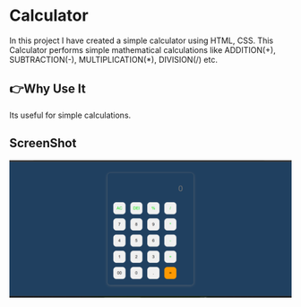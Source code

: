 # Calculator
In this project I have created a simple calculator using HTML, CSS. This Calculator performs simple mathematical calculations like ADDITION(+), SUBTRACTION(-), MULTIPLICATION(*), DIVISION(/) etc.
## 👉Why Use It
Its useful for simple calculations.
## ScreenShot
![ScreenShot](./ScreenShot/OutPut.png)
